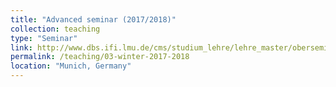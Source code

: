 ```yaml
---
title: "Advanced seminar (2017/2018)"
collection: teaching
type: "Seminar"
link: http://www.dbs.ifi.lmu.de/cms/studium_lehre/lehre_master/oberseminar1718/index.html
permalink: /teaching/03-winter-2017-2018
location: "Munich, Germany"
---
```

